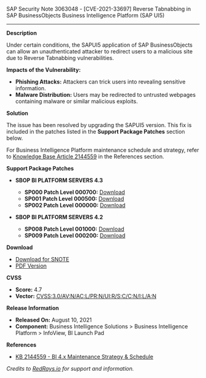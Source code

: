 SAP Security Note 3063048 - [CVE-2021-33697] Reverse Tabnabbing in SAP BusinessObjects Business Intelligence Platform (SAP UI5)

---

**Description**

Under certain conditions, the SAPUI5 application of SAP BusinessObjects can allow an unauthenticated attacker to redirect users to a malicious site due to Reverse Tabnabbing vulnerabilities.

**Impacts of the Vulnerability:**

- **Phishing Attacks:** Attackers can trick users into revealing sensitive information.
- **Malware Distribution:** Users may be redirected to untrusted webpages containing malware or similar malicious exploits.

**Solution**

The issue has been resolved by upgrading the SAPUI5 version. This fix is included in the patches listed in the **Support Package Patches** section below.

For Business Intelligence Platform maintenance schedule and strategy, refer to [Knowledge Base Article 2144559](https://me.sap.com/notes/2144559) in the References section.

**Support Package Patches**

- **SBOP BI PLATFORM SERVERS 4.3**
  - **SP000 Patch Level 000700:** [Download](https://me.sap.com/softwarecenter/template/products/_APP=00200682500000001943&_EVENT=DISPHIER&HEADER=Y&FUNCTIONBAR=N&EVENT=TREE&NE=NAVIGATE&ENR=73555000100200006622&V=MAINT)
  - **SP001 Patch Level 000500:** [Download](https://me.sap.com/softwarecenter/template/products/_APP=00200682500000001943&_EVENT=DISPHIER&HEADER=Y&FUNCTIONBAR=N&EVENT=TREE&NE=NAVIGATE&ENR=73555000100200006622&V=MAINT)
  - **SP002 Patch Level 000000:** [Download](https://me.sap.com/softwarecenter/template/products/_APP=00200682500000001943&_EVENT=DISPHIER&HEADER=Y&FUNCTIONBAR=N&EVENT=TREE&NE=NAVIGATE&ENR=73555000100200006622&V=MAINT)
  
- **SBOP BI PLATFORM SERVERS 4.2**
  - **SP008 Patch Level 001000:** [Download](https://me.sap.com/softwarecenter/template/products/_APP=00200682500000001943&_EVENT=DISPHIER&HEADER=Y&FUNCTIONBAR=N&EVENT=TREE&NE=NAVIGATE&ENR=73555000100200001041&V=MAINT)
  - **SP009 Patch Level 000200:** [Download](https://me.sap.com/softwarecenter/template/products/_APP=00200682500000001943&_EVENT=DISPHIER&HEADER=Y&FUNCTIONBAR=N&EVENT=TREE&NE=NAVIGATE&ENR=73555000100200001041&V=MAINT)

**Download**

- [Download for SNOTE](https://notesdownloads.sap.com/note/0040000001143722021)
- [PDF Version](https://userapps.support.sap.com/sap/support/sfm/notes/print/0003063048?language=en-US&token=8514D8F89455D0C967D68DBA780128A3)

**CVSS**

- **Score:** 4.7
- **Vector:** [CVSS:3.0/AV:N/AC:L/PR:N/UI:R/S:C/C:N/I:L/A:N](https://www.first.org/cvss/calculator/3.0#CVSS:3.0/AV:N/AC:L/PR:N/UI:R/S:C/C:N/I:L/A:N)

**Release Information**

- **Released On:** August 10, 2021
- **Component:** Business Intelligence Solutions > Business Intelligence Platform > InfoView, BI Launch Pad

**References**

- [KB 2144559 - BI 4.x Maintenance Strategy & Schedule](https://me.sap.com/notes/2144559)

*Credits to [RedRays.io](https://redrays.io) for support and information.*